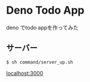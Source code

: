# Deno Todo App
deno でtodo appを作ってみた

## サーバー
```
$ sh command/server_up.sh
```
[localhost:3000](http://localhost:3000)
